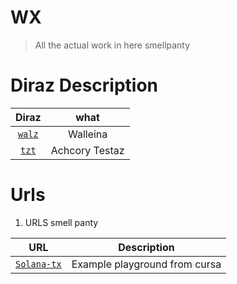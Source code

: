 # WX

> All the actual work in here smellpanty

# Diraz Description

|       Diraz       |      what      |
| :---------------: | :------------: |
| [`walz`](./walz/) |    Walleina    |
|  [`tzt`](./tzt/)  | Achcory Testaz |

# Urls

1. URLS smell panty

|                          URL                          | Description |
| :---------------------------------------------------: | :---------: |
| [`Solana-tx`](https://tinyurl.com/solana-transaction) | Example playground from cursa 
